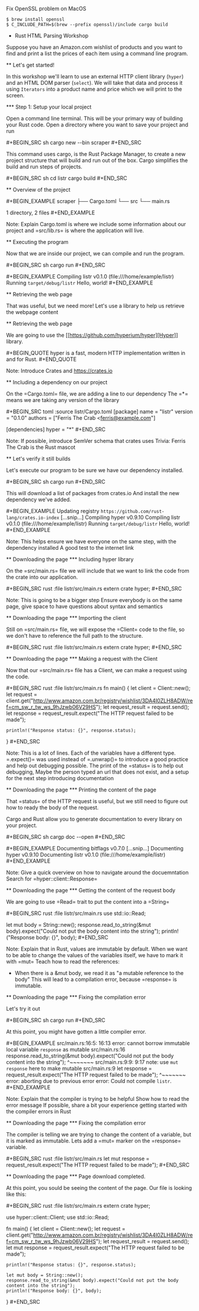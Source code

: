 Fix OpenSSL problem on MacOS

    $ brew install openssl
    $ C_INCLUDE_PATH=$(brew --prefix openssl)/include cargo build
* Rust HTML Parsing Workshop

Suppose you have an Amazon.com wishlist of products and you want to find and print 
a list the prices of each item using a command line program. 

** Let's get started!

In this workshop we'll learn to use an external HTTP client library (`hyper`) and 
an HTML DOM parser (`select`). We will take that data and process it using 
`Iterators` into a product name and price which we will print to the screen. 

*** Step 1: Setup your local project

Open a command line terminal. This will be your primary way of building your Rust 
code. Open a directory where you want to save your project and run 

#+BEGIN_SRC sh
cargo new --bin scraper
#+END_SRC

This command uses cargo, is the Rust Package Manager, to create a new project 
structure that will build and run out of the box. Cargo simplifies the build and 
run steps of projects.  
 
#+BEGIN_SRC sh
cd listr
cargo build
#+END_SRC

** Overview of the project

#+BEGIN_EXAMPLE
scraper
├── Cargo.toml
└── src
    └── main.rs

1 directory, 2 files
#+END_EXAMPLE

Note:
Explain Cargo.toml is where we include some information about our project
and =src/lib.rs= is where the application will live.

** Executing the program

Now that we are inside our project, we can compile and run the program.

#+BEGIN_SRC sh
cargo run
#+END_SRC

#+BEGIN_EXAMPLE
   Compiling listr v0.1.0 (file:///home/example/listr)
     Running `target/debug/listr`
Hello, world!
#+END_EXAMPLE

** Retrieving the web page

That was useful, but we need more!
Let's use a library to help us retrieve the webpage content

** Retrieving the web page

We are going to use the [[https://github.com/hyperium/hyper][Hyper]] library.

#+BEGIN_QUOTE
hyper is a fast, modern HTTP implementation written in and for Rust. 
#+END_QUOTE

Note:
Introduce Crates and https://crates.io


** Including a dependency on our project
   
On the =Cargo.toml= file, we are adding a line to our dependency
The =*= means we are taking any version of the library

#+BEGIN_SRC toml :source listr/Cargo.toml
[package]
name = "listr"
version = "0.1.0"
authors = ["Ferris The Crab <ferris@example.com"]

[dependencies]
hyper = "*"
#+END_SRC

Note:
If possible, introduce SemVer schema that crates uses
Trivia: Ferris The Crab is the Rust mascot

** Let's verify it still builds

Let's execute our program to be sure we have our dependency installed.
 
#+BEGIN_SRC sh
cargo run
#+END_SRC

This will download a list of packages from crates.io
And install the new dependency we've added.

#+BEGIN_EXAMPLE
    Updating registry `https://github.com/rust-lang/crates.io-index`
    [...snip...]
   Compiling hyper v0.9.10
   Compiling listr v0.1.0 (file:///home/example/listr)
     Running `target/debug/listr`
Hello, world!
#+END_EXAMPLE

Note:
This helps ensure we have everyone on the same step, with the dependency installed
A good test to the internet link

** Downloading the page 
*** Including hyper library
    
On the =src/main.rs= file we will include that we want to link the
code from the crate into our application.

#+BEGIN_SRC rust :file listr/src/main.rs
extern crate hyper;
#+END_SRC

Note:
This is going to be a bigger step
Ensure everybody is on the same page, give space to have questions
about syntax and semantics

** Downloading the page
*** Importing the client

Still on =src/main.rs= file, we will expose the =Client= code to the
file, so we don't have to reference the full path to the structure.

#+BEGIN_SRC rust :file listr/src/main.rs
extern crate hyper;
#+END_SRC

** Downloading the page
*** Making a request with the Client

Now that our =src/main.rs= file has a Client, we can make a request using the code.

#+BEGIN_SRC rust :file listr/src/main.rs
fn main() {
    let client = Client::new();
    let request = client.get("http://www.amazon.com.br/registry/wishlist/3DA4I0ZLH8ADW/ref=cm_sw_r_tw_ws_9hJzwb06V29HS");
    let request_result = request.send();
    let response = request_result.expect("The HTTP request failed to be made");

    println!("Response status: {}", response.status);
}
#+END_SRC

Note:
This is a lot of lines.
Each of the variables have a different type.
=.expect()= was used instead of =.unwrap()= to introduce a good practice and help out debugging possible.
The print of the =status= is to help out debugging,
Maybe the person typed an url that does not exist,
and a setup for the next step introducing documentation

** Downloading the page
*** Printing the content of the page

That =status= of the HTTP request is useful, but we still need to
figure out how to ready the body of the request.

Cargo and Rust allow you to generate documentation to every library on
your project.

#+BEGIN_SRC sh
cargp doc --open
#+END_SRC

#+BEGIN_EXAMPLE
 Documenting bitflags v0.7.0
 [...snip...]
 Documenting hyper v0.9.10
 Documenting listr v0.1.0 (file:///home/example/listr)
#+END_EXAMPLE

Note:
Give a quick overview on how to navigate around the docuemntation
Search for =hyper::client::Response=

** Downloading the page
*** Getting the content of the request body

We are going to use =Read= trait to put the content into a =String=

#+BEGIN_SRC rust :file listr/src/main.rs
  use std::io::Read;

  let mut body = String::new();
  response.read_to_string(&mut body).expect("Could not put the body content into the string");
  println!("Response body: {}", body);
#+END_SRC

Note:
Explain that in Rust, values are immutable by default.
When we want to be able to change the values of the variables itself, we have to mark it with =mut=
Teach how to read the references:
- When there is a &mut body, we read it as "a mutable reference to the body"
This will lead to a compilation error, because =response= is immutable.

** Downloading the page
*** Fixing the compilation error

Let's try it out

#+BEGIN_SRC sh
cargo run
#+END_SRC
    
At this point, you might have gotten a little compiler error.

#+BEGIN_EXAMPLE
src/main.rs:16:5: 16:13 error: cannot borrow immutable local variable `response` as mutable
src/main.rs:16     response.read_to_string(&mut body).expect("Could not put the body content into the string");
                   ^~~~~~~~
src/main.rs:9:9: 9:17 note: use `mut response` here to make mutable
src/main.rs:9     let response = request_result.expect("The HTTP request failed to be made");
                      ^~~~~~~~
error: aborting due to previous error
error: Could not compile `listr`.
#+END_EXAMPLE

Note:
Explain that the compiler is trying to be helpful
Show how to read the error message
If possible, share a bit your experience getting started with the compiler errors in Rust

** Downloading the page
*** Fixing the compilation error

The compiler is telling we are trying to change the content of a variable, but it is marked as immutable.
Lets add a =mut= marker on the =response= variable.

#+BEGIN_SRC rust :file listr/src/main.rs
  let mut response = request_result.expect("The HTTP request failed to be made");
#+END_SRC

** Downloading the page
*** Page download completed.
    
At this point, you sould be seeing the content of the page.
Our file is looking like this:

#+BEGIN_SRC rust :file listr/src/main.rs
extern crate hyper;

use hyper::client::Client;
use std::io::Read;

fn main() {
    let client = Client::new();
    let request = client.get("http://www.amazon.com.br/registry/wishlist/3DA4I0ZLH8ADW/ref=cm_sw_r_tw_ws_9hJzwb06V29HS");
    let request_result = request.send();
    let mut response = request_result.expect("The HTTP request failed to be made");

    println!("Response status: {}", response.status);

    let mut body = String::new();
    response.read_to_string(&mut body).expect("Could not put the body content into the string");
    println!("Response body: {}", body);
}
#+END_SRC